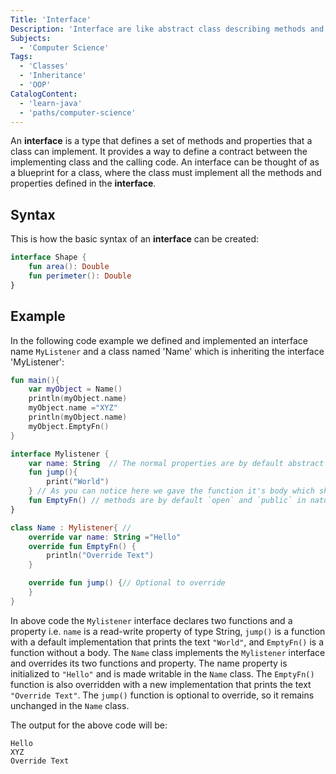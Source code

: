 ```yaml
---
Title: 'Interface'
Description: 'Interface are like abstract class describing methods and variables that should exist in any class that implements the interface.'
Subjects:
  - 'Computer Science'
Tags:
  - 'Classes'
  - 'Inheritance'
  - 'OOP'
CatalogContent:
  - 'learn-java'
  - 'paths/computer-science'
---
```


An **interface** is a type that defines a set of methods and properties that a class can implement. It provides a way to define a contract between the implementing class and the calling code. An interface can be thought of as a blueprint for a class, where the class must implement all the methods and properties defined in the **interface**.

## Syntax

This is how the basic syntax of an **interface** can be created:

```kotlin
interface Shape {
    fun area(): Double
    fun perimeter(): Double
}
```

## Example

In the following code example we defined and implemented an interface name `MyListener` and a class named 'Name' which is inheriting the interface 'MyListener':

```kotlin
fun main(){
    var myObject = Name()
    println(myObject.name)
    myObject.name ="XYZ"
    println(myObject.name)
    myObject.EmptyFn()
}

interface Mylistener {
    var name: String  // The normal properties are by default abstract in nature so we cannot give them a body
    fun jump(){
        print("World")
    } // As you can notice here we gave the function it's body which shows that its `open` in nature
    fun EmptyFn() // methods are by default `open` and `public` in nature so if you want you can give the body for the function or call it in other class and override it to your own liking
}

class Name : Mylistener{ //
    override var name: String ="Hello"
    override fun EmptyFn() {
        println("Override Text")
    }

    override fun jump() {// Optional to override
    }
}
```

In above code the `Mylistener` interface declares two functions and a property i.e. `name` is a read-write property of type String, `jump()` is a function with a default implementation that prints the text `"World"`, and `EmptyFn()` is a function without a body. The `Name` class implements the `Mylistener` interface and overrides its two functions and property. The name property is initialized to `"Hello"` and is made writable in the `Name` class. The `EmptyFn()` function is also overridden with a new implementation that prints the text `"Override Text"`. The `jump()` function is optional to override, so it remains unchanged in the `Name` class.

The output for the above code will be:

```shell
Hello
XYZ
Override Text
```
